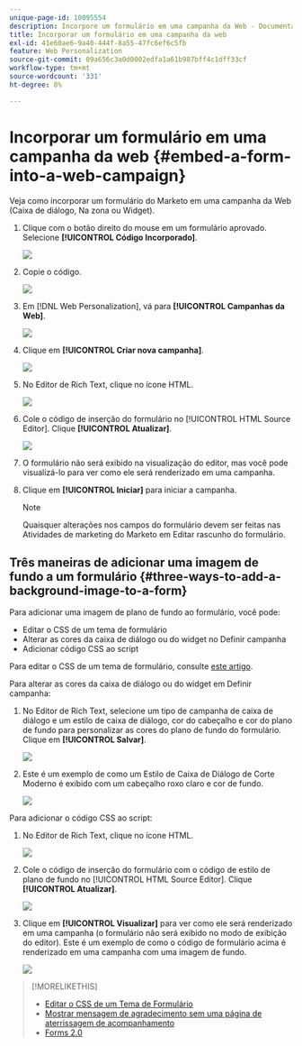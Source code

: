 ```yaml
---
unique-page-id: 10095554
description: Incorpore um formulário em uma campanha da Web - Documentação do Marketo - Documentação do produto
title: Incorporar um formulário em uma campanha da web
exl-id: 41e60ae6-9a40-444f-8a55-47fc6ef6c5fb
feature: Web Personalization
source-git-commit: 09a656c3a0d0002edfa1a61b987bff4c1dff33cf
workflow-type: tm+mt
source-wordcount: '331'
ht-degree: 8%

---
```


# Incorporar um formulário em uma campanha da web {#embed-a-form-into-a-web-campaign}

Veja como incorporar um formulário do Marketo em uma campanha da Web (Caixa de diálogo, Na zona ou Widget).

1. Clique com o botão direito do mouse em um formulário aprovado. Selecione **[!UICONTROL Código Incorporado]**.

   ![](assets/image2015-12-16-10-3a58-3a39.png)

1. Copie o código.

   ![](assets/image2015-12-16-11-3a16-3a24.png)

1. Em [!DNL Web Personalization], vá para **[!UICONTROL Campanhas da Web]**.

   ![](assets/web-campaigns-hand-7.jpg)

1. Clique em **[!UICONTROL Criar nova campanha]**.

   ![](assets/create-new-web-campaign-hand-1.jpg)

1. No Editor de Rich Text, clique no ícone HTML.

   ![](assets/five-1.png)

1. Cole o código de inserção do formulário no [!UICONTROL HTML Source Editor]. Clique **[!UICONTROL Atualizar]**.

   ![](assets/six-1.png)

1. O formulário não será exibido na visualização do editor, mas você pode visualizá-lo para ver como ele será renderizado em uma campanha.

1. Clique em **[!UICONTROL Iniciar]** para iniciar a campanha.

   >[!NOTE]
   >
   >Quaisquer alterações nos campos do formulário devem ser feitas nas Atividades de marketing do Marketo em Editar rascunho do formulário.

## Três maneiras de adicionar uma imagem de fundo a um formulário {#three-ways-to-add-a-background-image-to-a-form}

Para adicionar uma imagem de plano de fundo ao formulário, você pode:

* Editar o CSS de um tema de formulário
* Alterar as cores da caixa de diálogo ou do widget no Definir campanha
* Adicionar código CSS ao script

Para editar o CSS de um tema de formulário, consulte [este artigo](/help/marketo/product-docs/demand-generation/forms/form-design/edit-the-css-of-a-form-theme.md).

Para alterar as cores da caixa de diálogo ou do widget em Definir campanha:

1. No Editor de Rich Text, selecione um tipo de campanha de caixa de diálogo e um estilo de caixa de diálogo, cor do cabeçalho e cor do plano de fundo para personalizar as cores do plano de fundo do formulário. Clique em **[!UICONTROL Salvar]**.

   ![](assets/image2015-12-29-18-3a28-3a31.png)

1. Este é um exemplo de como um Estilo de Caixa de Diálogo de Corte Moderno é exibido com um cabeçalho roxo claro e cor de fundo.

   ![](assets/image2015-12-29-18-3a27-3a31.png)

Para adicionar o código CSS ao script:

1. No Editor de Rich Text, clique no ícone HTML.

   ![](assets/image2015-12-29-17-3a56-3a13.png)

1. Cole o código de inserção do formulário com o código de estilo de plano de fundo no [!UICONTROL HTML Source Editor]. Clique **[!UICONTROL Atualizar]**.

   ![](assets/image2015-12-29-18-3a1-3a15.png)

1. Clique em **[!UICONTROL Visualizar]** para ver como ele será renderizado em uma campanha (o formulário não será exibido no modo de exibição do editor). Este é um exemplo de como o código de formulário acima é renderizado em uma campanha com uma imagem de fundo.

   ![](assets/image2015-12-29-18-3a20-3a35.png)

>[!MORELIKETHIS]
>
>* [Editar o CSS de um Tema de Formulário](/help/marketo/product-docs/demand-generation/forms/form-design/edit-the-css-of-a-form-theme.md)
>* [Mostrar mensagem de agradecimento sem uma página de aterrissagem de acompanhamento](https://developers.marketo.com/blog/show-thank-you-message-without-a-follow-up-landing-page/)
>* [Forms 2.0](https://experienceleague.adobe.com/pt-br/docs/marketo-developer/marketo/javascriptapi/forms-api-reference)
